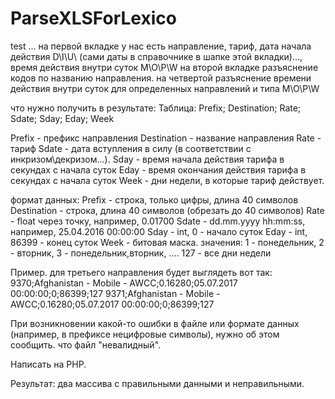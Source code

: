# ParseXLSForLexico
test
... на первой вкладке у нас есть направление, тариф, дата начала действия D\I\U\ (сами даты в справочнике в шапке этой вкладки)..., время действия внутри суток M\O\P\W
на второй вкладке разъяснение кодов по названию направления.
на четвертой разъяснение времени действия внутри суток для определенных направлений и типа M\O\P\W


что нужно получить в результате:
Таблица:
Prefix; Destination; Rate; Sdate; Sday; Eday; Week

Prefix - префикс направления
Destination - название направления
Rate - тариф
Sdate - дата вступления в силу (в соответствии с инкризом\декризом\...).
Sday - время начала действия тарифа в секундах с начала суток
Eday - время окончания действия тарифа в секундах с начала суток
Week - дни недели, в которые тариф действует.


формат данных:
Prefix - строка, только цифры, длина 40 символов
Destination - строка, длина 40 символов (обрезать до 40 символов)
Rate - float через точку, например, 0.01700
Sdate -  dd.mm.yyyy hh:mm:ss, например, 25.04.2016 00:00:00
Sday - int, 0 - начало суток
Eday - int, 86399 - конец суток
Week - битовая маска. значения: 1 - понедельник, 2 - вторник, 3 - понедельник,вторник, .... 127 - все дни недели


Пример. для третьего направления будет выглядеть вот так:
9370;Afghanistan - Mobile - AWCC;0.16280;05.07.2017 00:00:00;0;86399;127
9371;Afghanistan - Mobile - AWCC;0.16280;05.07.2017 00:00:00;0;86399;127



При возникновении какой-то ошибки в файле или формате данных (например, в префиксе нецифровые символы), нужно об этом сообщить. что файл "невалидный".


Написать на PHP.

Результат:
два массива с правильными данными и неправильными.
